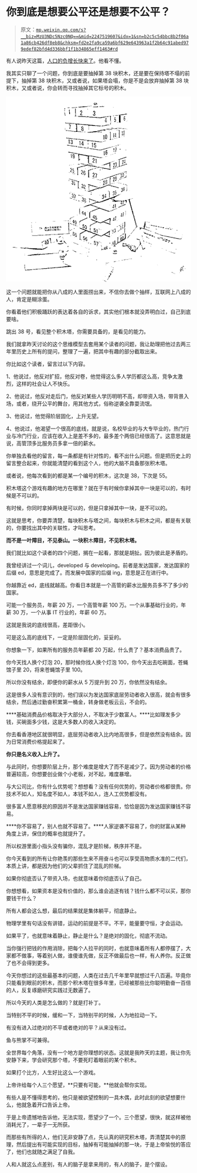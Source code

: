 # 你到底是想要公平还是想要不公平？

> 原文：[`mp.weixin.qq.com/s?__biz=MzU3NDc5Nzc0NQ==&mid=2247519607&idx=1&sn=b2c5c54bbc8b2f06a1a86cb426df8eb8&chksm=fd2e2fa9ca59a6bf629e643963a1f2b64c91abed979edef82bfd4d336bbf1f1b34865eff1463#rd`](http://mp.weixin.qq.com/s?__biz=MzU3NDc5Nzc0NQ==&mid=2247519607&idx=1&sn=b2c5c54bbc8b2f06a1a86cb426df8eb8&chksm=fd2e2fa9ca59a6bf629e643963a1f2b64c91abed979edef82bfd4d336bbf1f1b34865eff1463#rd)

有人说昨天这篇，[人口的负增长快来了](http://mp.weixin.qq.com/s?__biz=MzU3NDc5Nzc0NQ==&mid=2247519579&idx=1&sn=cd212b388bc9d54e508c52d038155c02&chksm=fd2e2f85ca59a693a69e9abe8f7899bcc71bebb6b36f8916e77899c2cf7acfc917a3cc8dc853&scene=21#wechat_redirect)。他看不懂。 

我其实只聊了一个问题，你到底是要抽掉第 38 块积木，还是要在保持塔不塌的前提下，抽掉第 38 块积木，又或者说，如果塔会塌，你是不是会放弃抽掉第 38 块积木，又或者说，你会转而寻找抽掉其它标号的积木。 

![](img/dd0103e7ba54fe2b95499d2a43c4b77f.png)

这一个问题就能把你从八成的人里面捞出来，不信你去做个抽样，互联网上八成的人，肯定是糊涂蛋。 

你看着他们积极踊跃的表达着各自的诉求，其实他们根本就没弄明白过，自己到底要啥。 

跳出 38 号，看见整个积木塔，你需要具备的，是看见的能力。 

我们就拿昨天讨论的这个思维模型去套用某个读者的问题，我让助理把他过去两三年里历史上所有的提问，整理了一遍，把其中有趣的部分截取出来。 

你比如这个读者，留言过以下内容。

1、他说过，他反对扩招，他反对卷，他觉得这么多人学历都这么高，竞争太激烈，这样的社会让人不快乐。

2、他说过，他反对走后门，他反对某些人学历明明不高，却带资入场，带背景入场，或者，绕开公平的舞台，用其他方式，俗称逆袭全靠耍流氓。

3、他说过，他觉得阶层固化，上升无望。

4、他说过，他渴望一个很高的底线，就是说，名校毕业的与大专毕业的，热门行业与冷门行业，应该在收入上是差不多的，最多差个两倍已经很高了。这意思就是说，高管顶多比服务员多拿一倍的薪水。

你单独去看他的留言，每一条都是有针对性的，看不出什么问题。但是把历史上的留言整合起来，你就能清楚的看到这个人，他的大脑不具备那张积木塔。 

或者说，他每次看到的都是某一个编号的积木，这次是 38，下次是 55。 

积木塔这个游戏有趣的地方在哪里？就在于有时候你拿掉其中一块是可以的，有时候是不可以的。 

有时候，你同时拿掉两块是可以的，但是只拿掉其中一块，是不可以的。

这就是思考，你要弄清楚，每块积木与塔之间，每块积木与积木之间，都是有关联的，你要找出其中的关联性，才叫思考。 

**而不是一叶障目，不见泰山。一块积**木**障目，不见积木塔。**

我们就比如这个读者的四个问题，搁在一起看，那就是胡扯。因为彼此是矛盾的。

我曾经讲过一个词儿，developed 与 developing。前者是发达国家，发达国家的后缀 ed，意思是完成了。而发展中国家的后缀 ing，意思是正在进行中。

你越靠近 ed，底线就越高。你看日本就是一个高管的薪水比服务员多不了多少的国家。 

可能一个服务员，年薪 20 万，一个高管年薪 100 万。一个从事基础行业的，年薪 30 万，一个从事 IT 行业的，年薪 60 万。

这就是我说的底线很高，差距很小。

可是这么高的底线下，一定是阶层固化的，妥妥的。

你想象一下，如果所有的服务员年薪都 20 万起，什么贵了？基本消费品贵了。 

你今天找人换个灯泡 20，那时候你找人换个灯泡 100，你今天出去吃碗面，苍蝇馆子里 20，将来苍蝇馆子里 100。 

所以你没有结余，即便你的薪水从 5 万提升到 20 万，你依然没有结余。 

这是很多人没有意识到的，他们误以为发达国家底层劳动者收入很高，就会有很多结余，然后通过勤奋积累第一桶金，转身做老板云云，不会的。 

****基础消费品价格取决于大部分人，不取决于少数富人。****比如理发多少钱，买碗面多少钱，这是大多数人的收入决定的。 

你去看香港地区就很明显，底层劳动者收入比内地高很多，但是依然没有结余。因为日常消费价格提起来了。 

****你只是名义收入上升了。****

与此同时，你想要阶层上升，那个难度是增大了而不是减少了。因为劳动者的价格普遍较高，你想要创业做个小老板，对不起，难度暴增。

与大公司比，你有什么优势呢？想想看？没有任何优势的，劳动者价格都很贵。你技术不如人，知名度不如人，本钱不如人，连人工优势都没有。

很多富人愿意移民的原因并不是发达国家赚钱容易，恰恰是因为发达国家赚钱不容易。 

****你不容易了，别人也就不容易了。****人家逆袭不容易了，你的财富从某种角度上讲，保住的概率也就提升了。

所以权游里面小指头没有骗你，混乱才是阶梯，秩序并不是。 

你今天看到的所有让你艳羡的那些生来不用奋斗也可以享受高物质水准的二代们，本质上讲，都是因为他们的父辈抓住了混乱的阶梯。 

如果你彻底否认了带资入场，也就意味着你彻底否认了自己。 

你想想看，如果资本是没有价值的，那么谁会追逐有钱？钱什么都不可以买，那你要钱干什么？ 

所有人都会这么想，最后的结果就是集体躺平，彻底静止。 

物理学里有句话没有讲错，运动的前提是不平。不平，能量要守恒，才会运动。 

如果平了，也就意味着静止，静止是什么？是绝对的固化，彻底不流动。

当你强行把钱的作用消除，把每个人拉平的同时，也就意味着所有人都停摆了，大家都不做事，等着别人做，谁傻谁先做，反正不做最后也一样，有人养你。反正做了也不会得到更多。

今天你想过的这些最基本的问题，人类在过去几千年里早就想过千八百遍。毕竟你只能看到眼前的积木，而那个积木塔在很多年里，已经被那些比你聪明勤奋一百倍的人，反复琢磨研究实践过无数遍了。

所以今天的人类是怎么做的？就是打补丁。 

当特别不平的时候，缓和一下，当特别平的时候，人为地拉动一下。

有没有进入过绝对的不平或者绝对的平？从来没有过。 

鱼与熊掌不可兼得。

全世界每个角落，没有一个地方是你理想的状态。这就是我昨天的主题，我让你先安静下来，学会研究那个塔，不要死盯着眼前的某个积木。

如果打个比方，人生好比这么一个游戏。 

上帝许给每个人三个愿望，**只要有可能，**他就会帮你实现。

有些人是不懂得思考的，他只是被欲望控制的一具木偶，此时此刻的欲望想要什么，他就急着开口告诉上帝。 

于是上帝遗憾地告诉他，无法实现，愿望少了一个。三个愿望，很快，就这样被他消耗光了，一辈子一无所获。

而那些有所得的人，他们无非安静了点，先认真的研究积木塔，弄清楚其中的原理，然后提出有可能实现的目标，抽掉有可能抽掉的那一块，于是上帝愉悦的答应了，他们也就随之满足了自我。

人和人就这么点差别，有人的脑子是拿来用的，有人的脑子，是个摆设。